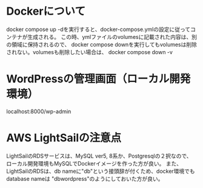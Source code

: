 # Dockerについて
  docker compose up -dを実行すると、docker-compose.ymlの設定に従ってコンテナが生成される。
  この時、ymlファイルのvolumesに記載された内容は、別の領域に保持されるので、
  docker compose downを実行してもvolumesは削除されない。volumesも削除したい場合は、
  docker compose down -v

# WordPressの管理画面（ローカル開発環境）
  localhost:8000/wp-admin

# AWS LightSailの注意点
  LightSailのRDSサービスは、MySQL ver5, 8系か、Postgresqlの２択なので、
  ローカル開発環境もMySQLでDockerイメージを作った方が良い。
  また、LightSailのRDSは、db nameに"db"という接頭辞が付くため、docker環境でもdatabase nameは
  "dbwordpress"のようにしておいた方が良い。